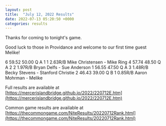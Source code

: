 ```yaml
---
layout: post
title:  "July 12, 2022 Results"
date: 2022-07-13 05:20:50 +0000
categories: results
---
```

Thanks for coming to tonight's game.

Good luck to those in Providance and welcome to our first time guest Melike!

6   59.52   50.00   Q           A   1                 1     2.63R/B  Mike Christensen - Mike Ring
4   57.74   48.50   Q           A   2                 2     1.97R/B  Bryan Delfs - Sue Anderson
1   56.55   47.50   Q           A   3                       1.48R/B  Becky Stevens - Stanford Christie
2   46.43   39.00       Q       B         1                 0.85R/B  Aaron Mohrman -  Melike

Full results are available at [https://mercerislandbridge.github.io/2022/220712E.htm](https://mercerislandbridge.github.io/2022/220712E.htm)

Common game results are available at [https://thecommongame.com/NiteResults/20220712Rank.html](https://thecommongame.com/NiteResults/20220712Rank.html)
